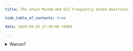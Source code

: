 ```yaml
---
title: The xPack MinGW-w64 GCC Frequently Asked Questions

hide_table_of_contents: true

date: 2020-09-28 17:49:00 +0300

---
```


<details>
<summary>Warum?</summary>

Darum.
</details>
